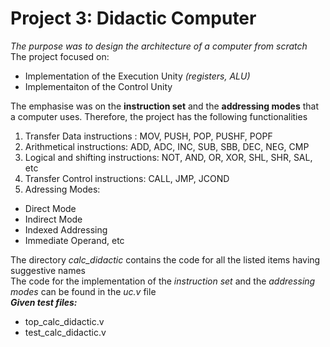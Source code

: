 # Project 3: **Didactic Computer**
*The purpose was to design the architecture of a computer from scratch*\
The project focused on:
* Implementation of the Execution Unity *(registers, ALU)*  
* Implementaiton of the Control Unity 

The emphasise was on the **instruction set** and the **addressing modes** that a computer uses. Therefore, the project has the following functionalities
1. Transfer Data instructions : MOV, PUSH, POP, PUSHF, POPF
2. Arithmetical instructions: ADD, ADC, INC, SUB, SBB, DEC, NEG, CMP
3. Logical and shifting instructions: NOT, AND, OR, XOR, SHL, SHR, SAL, etc
4. Transfer Control instructions: CALL, JMP, JCOND
5. Adressing Modes:
* Direct Mode
* Indirect Mode
* Indexed Addressing
* Immediate Operand, etc

The directory *calc_didactic* contains the code for all the listed items having suggestive names\
The code for the implementation of the *instruction set* and the *addressing modes* can be found in the *uc.v* file\
***Given test files:***
* top_calc_didactic.v
* test_calc_didactic.v
